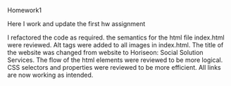 Homework1

Here I work and update the first hw assignment 

I refactored the code as required.  the semantics for the html file index.html were reviewed.
Alt tags were added to all images in index.html.
The title of the website was changed from website to Horiseon: Social Solution Services.
The flow of the html elements were reviewed to be more logical.
CSS selectors and properties were reviewed to be more efficient.
All links are now working as intended.